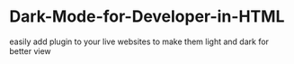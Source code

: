 # Dark-Mode-for-Developer-in-HTML
easily add plugin to your live websites to make them light and dark for better view
